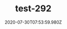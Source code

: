 ---
title: test-292
date: 2020-07-30T07:53:59.980Z
banner_subcontent: asdfsf
category: Case studies
focus: Support for leaders, colleagues and staff
role: Line manager/supervisor
organisation_size: Large (250+ employees)
industry: Transport & Logistics
content: Lorem ipsum dolor sit amet, consectetur adipiscing elit, sed do eiusmod tempor incididunt ut labore et dolore magna aliqua. Ut enim ad minim veniam, quis nostrud exercitation ullamco laboris nisi ut aliquip ex ea commodo consequat. Duis aute irure dolor in reprehenderit in voluptate velit esse cillum dolore eu fugiat nulla pariatur. Excepteur sint occaecat cupidatat non proident, sunt in culpa qui officia deserunt mollit anim id est laborum.
---